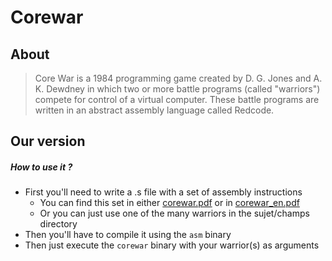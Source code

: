Corewar
======

About
-----

>Core War is a 1984 programming game created by D. G. Jones and A. K. Dewdney in which two or more battle programs (called "warriors") compete for control of a virtual computer.
These battle programs are written in an abstract assembly language called Redcode.

Our version
----------

##### How to use it ?

* First you'll need to write a .s file with a set of assembly instructions
    * You can find this set in either [corewar.pdf](https://raw.githubusercontent.com/kcosta42/Corewar/master/corewar.pdf) or in [corewar_en.pdf](https://raw.githubusercontent.com/kcosta42/Corewar/master/corewar_en.pdf)
    * Or you can just use one of the many warriors in the sujet/champs directory
* Then you'll have to compile it using the `asm` binary
* Then just execute the `corewar` binary with your warrior(s) as arguments
